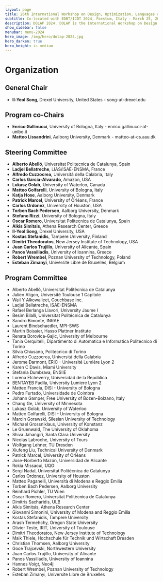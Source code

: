 ```yaml
---
layout: page
title: 26th International Workshop on Design, Optimization, Languages and Analytical Processing of Big Data
subtitle: Co-located with EDBT/ICDT 2024, Paestum, Italy - March 25, 2024
description: DOLAP 2024. DOLAP is the International Workshop on Design, Optimization, Languages and Analytical Processing of Big Data. The 26th edition of the workshop is co-located with the EDBT/ICDT 2024 conference and takes place in Paestum, Italy, on March 25, 2024. This page presents the organizing members of DOLAP 2024.
show_sidebar: false
menubar: menu-2024
hero_image: /img/hero/dolap-2024.jpg
hero_darken: true
hero_height: is-medium
---
```


# Organization

## General Chair

- **Il-Yeol Song**, Drexel University, United States - song-at-drexel.edu 

## Program co-Chairs

- **Enrico Gallinucci**, University of Bologna, Italy - enrico.gallinucci-at-unibo.it
- **Matteo Lissandrini**, Aalborg University, Denmark - matteo-at-cs.aau.dk

## Steering Committee

- **Alberto Abelló**, Universitat Politecnica de Catalunya, Spain
- **Ladjel Bellatreche**, LIAS/ISAE-ENSMA, France
- **Alfredo Cuzzocrea**, Universitá della Calabria, Italy
- **Carlos Garcia-Alvarado**, Amazon, USA
- **Lukasz Golab**, University of Waterloo, Canada
- **Matteo Golfarelli**, University of Bologna, Italy
- **Katja Hose**, Aalborg University, Denmark
- **Patrick Marcel**, University of Orléans, France
- **Carlos Ordonez**, University of Houston, USA
- **Torben Bach Pedersen**, Aalborg University, Denmark
- **Stefano Rizzi**, University of Bologna, Italy
- **Oscar Romero**, Universitat Politecnica de Catalunya, Spain
- **Alkis Simitsis**, Athena Research Center, Greece
- **Il-Yeol Song**, Drexel University, USA
- **Kostas Stefanidis**, Tampere University, Finland
- **Dimitri Theodoratos**, New Jersey Institute of Technology, USA
- **Juan Carlos Trujillo**, University of Alicante, Spain
- **Panos Vassiliadis**, University of Ioannina, Greece
- **Robert Wrembel**, Poznan University of Technology, Poland
- **Esteban Zimanyi**, Universite Libre de Bruxelles, Belgium

## Program Committee

- Alberto Abelló, Universitat Politècnica de Catalunya
- Julien Aligon, Université Toulouse 1 Capitole
- Wail Y Alkowaileet, Couchbase Inc.
- Ladjel Bellatreche, ISAE-ENSMA
- Rafael Berlanga Llavori, University Jaume I
- Besim Bilalli, Universitat Politécnica de Catalunya
- Sandro Bimonte, INRAE
- Laurent Bindschaedler, MPI-SWS
- Martin Boissier, Hasso Plattner Institute
- Renata Borovica-Gajic, University of Melbourne
- Tania Cerquitelli, Dipartimento di Automatica e Informatica Politecnico di Torino
- Silvia Chiusano, Politecnico di Torino
- Alfredo Cuzzocrea, Universitá della Calabria
- Jerome Darmont, ERIC - Université Lumière Lyon 2
- Karen C Davis, Miami University
- Stefania Dumbrava, ENSIIE
- Lorena Etcheverry, Universidad de la República
- BENTAYEB Fadila, University Lumiere Lyon 2
- Matteo Francia, DISI - University of Bologna
- Pedro Furtado, Universidade de Coimbra
- Johann Gamper, Free University of Bozen-Bolzano, Italy
- Chang Ge, University of Minnesota
- Lukasz Golab, University of Waterloo
- Matteo Golfarelli, DISI - University of Bologna
- Marcin Gorawski, Silesian University of Technology
- Michael Grossniklaus, University of Konstanz
- Le Gruenwald, The University of Oklahoma
- Shiva Jahangiri, Santa Clara University
- Nicolas Labroche, University of Tours
- Wolfgang Lehner, TU Dresden
- Xiufeng Liu, Technical University of Denmark
- Patrick Marcel, University of Orléans
- Jose-Norberto Mazón, Universidad de Alicante
- Rokia Missaoui, UQO
- Sergi Nadal, Universitat Politècnica de Catalunya
- Carlos Ordonez, University of Houston
- Matteo Paganelli, Università di Modena e Reggio Emilia
- Torben Bach Pedersen, Aalborg University
- Reinhard Pichler, TU Wien
- Oscar Romero, Universitat Politècnica de Catalunya
- Dimitris Sacharidis, ULB
- Alkis Simitsis, Athena Research Center
- Giovanni Simonini, University of Modena and Reggio Emilia
- Kostas Stefanidis, Tampere University
- Arash Termehchy, Oregon State University
- Olivier Teste, IRIT, University of Toulouse
- Dimitri Theodoratos, New Jersey Institute of Technology
- Maik Thiele, Hochschule für Technik und Wirtschaft Dresden
- Christian Thomsen, Aalborg University
- Goce Trajcevski, Northwestern University
- Juan Carlos Trujillo, University of Alicante
- Panos Vassiliadis, University of Ioannina
- Hannes Voigt, Neo4j
- Robert Wrembel, Poznan University of Technology
- Esteban Zimanyi, Universite Libre de Bruxelles


<!--
## Test-Of-Time Award Committee

- Alberto Abello, Universitat Politècnica de Catalunya
- Alfredo Cuzzocrea, University of Trieste, Italy
- Carlos Garcia-Alvarado, Amazon, USA
- Carlos Ordonez, University of Houston, USA
- Patrick Marcel, University of Tours, France
-->
